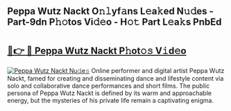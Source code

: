 ## Peppa Wutz Nackt O𝚗𝚕yf𝚊ns L𝚎a𝚔ed N𝚞𝚍es - Part-9dn P𝚑𝚘tos Vi𝚍𝚎o - H𝚘𝚝 Part L𝚎a𝚔s PnbEd

# <h2><a href="http://kf0hza.oniu.top/?m=Peppa+Wutz+Nackt">🔗👉 🔴 Peppa Wutz Nackt P𝚑ot𝚘𝚜 V𝚒d𝚎o</a></h2>

[![Peppa Wutz Nackt Nu𝚍e𝚜](https://i.imgur.com/0qMVB7G.gif)](http://kf0hza.oniu.top/?m=Peppa+Wutz+Nackt)
Online performer and digital artist Peppa Wutz Nackt, famed for creating and disseminating dance and lifestyle content via solo and collaborative dance performances and short films. The public persona of Peppa Wutz Nackt is defined by its warm and approachable energy, but the mysteries of his private life remain a captivating enigma.  
